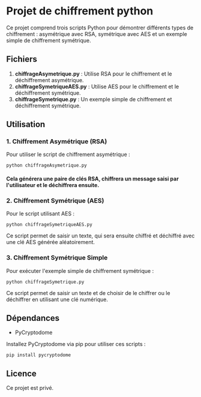 # Projet de chiffrement python

Ce projet comprend trois scripts Python pour démontrer différents types de chiffrement : asymétrique avec RSA, symétrique avec AES et un exemple simple de chiffrement symétrique.

## Fichiers

1. **chiffrageAsymetrique.py** : Utilise RSA pour le chiffrement et le déchiffrement asymétrique.
2. **chiffrageSymetriqueAES.py** : Utilise AES pour le chiffrement et le déchiffrement symétrique.
3. **chiffrageSymetrique.py** : Un exemple simple de chiffrement et déchiffrement symétrique.

## Utilisation

### 1. Chiffrement Asymétrique (RSA)

Pour utiliser le script de chiffrement asymétrique :

`python chiffrageAsymetrique.py`

#### Cela générera une paire de clés RSA, chiffrera un message saisi par l'utilisateur et le déchiffrera ensuite.

### 2. Chiffrement Symétrique (AES)

Pour le script utilisant AES : 

`python chiffrageSymetriqueAES.py`

Ce script permet de saisir un texte, qui sera ensuite chiffré et déchiffré avec une clé AES générée aléatoirement.

### 3. Chiffrement Symétrique Simple

Pour exécuter l'exemple simple de chiffrement symétrique :

`python chiffrageSymetrique.py`

Ce script permet de saisir un texte et de choisir de le chiffrer ou le déchiffrer en utilisant une clé numérique.

## Dépendances

- PyCryptodome

Installez PyCryptodome via pip pour utiliser ces scripts :

`pip install pycryptodome`

## Licence

Ce projet est privé.